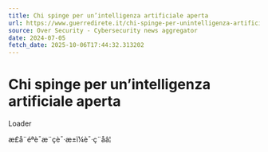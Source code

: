 ```yaml
---
title: Chi spinge per un’intelligenza artificiale aperta
url: https://www.guerredirete.it/chi-spinge-per-unintelligenza-artificiale-aperta/
source: Over Security - Cybersecurity news aggregator
date: 2024-07-05
fetch_date: 2025-10-06T17:44:32.313202
---
```


# Chi spinge per un’intelligenza artificiale aperta

Loader

æ­£å¨éªè¯æ¨çè¯·æ±ï¼è¯·ç¨åâ¦